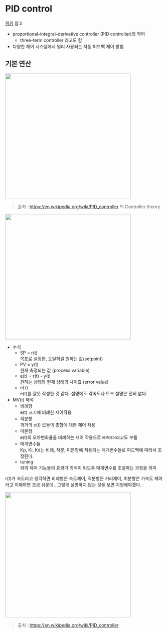 # PID control

[위키](https://en.wikipedia.org/wiki/PID_controller) 참고

- proportional–integral–derivative controller (PID controller)의 약어
    - three-term controller 라고도 함
- 다양한 제어 시스템에서 널리 사용되는 자동 피드백 제어 방법

## 기본 연산

<img src="https://user-images.githubusercontent.com/19484971/188306477-f674529b-3650-4da8-8e0b-653d8d7ba673.png" width=400> 

> 출처 : https://en.wikipedia.org/wiki/PID_controller 의 Controller theory

<img src="https://upload.wikimedia.org/wikipedia/commons/thumb/4/43/PID_en.svg/600px-PID_en.svg.png" width=400>

- 수식
    - SP = r(t)   
    목표로 설정한, 도달하길 원하는 값(setpoint)
    - PV = y(t)   
    현재 측정되는 값 (process variable)
    - e(t) =  r(t) - y(t)   
    원하는 상태와 현재 상태의 차이값 (error value)
    - e(τ)   
    e(t)를 잘못 작성한 것 같다. 설명에도 각속도나 토크 설명은 전혀 없다.
- MV(t) 해석
    - 비례항   
    e(t) 크기에 비례한 제어작용
    - 적분항   
    과거의 e(t) 값들의 총합에 대한 제어 작용
    - 미분항   
     e(t)의 오차변화율을 비례하는 제어 작용으로 `예측제어`라고도 부름
    - 매개변수들   
    Kp, Ki, Kd는 비례, 적분, 미분항에 적용되는 매개변수들로 피드백에 따라서 조정된다.
    - tuning   
    위의 제어 기능들의 효과가 최적이 되도록 매개변수를 조절하는 과정을 의미

r(t)가 속도라고 생각하면 비례항은 속도제어, 적분항은 거리제어, 미분항은 가속도 제어라고 이해하면 조금 쉬운데.. 그렇게 설명하지 않는 것을 보면 지양해야겠다.

<img src="https://upload.wikimedia.org/wikipedia/commons/3/33/PID_Compensation_Animated.gif" width=400>

> 출처 : https://en.wikipedia.org/wiki/PID_controller